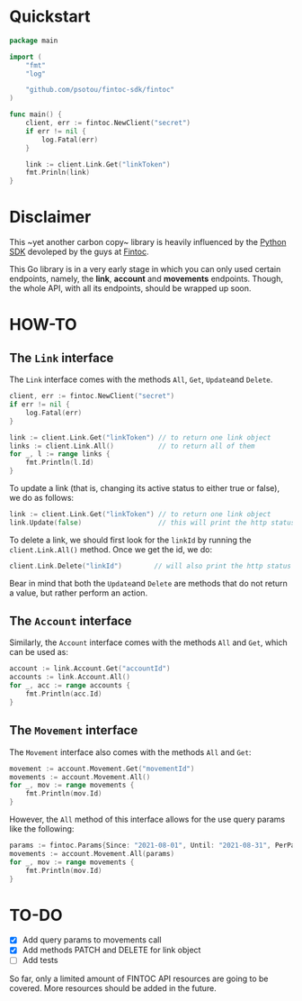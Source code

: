 # Quickstart

```go
package main

import (
    "fmt"
    "log"

    "github.com/psotou/fintoc-sdk/fintoc"
)

func main() {
    client, err := fintoc.NewClient("secret")
    if err != nil {
        log.Fatal(err)
    }

    link := client.Link.Get("linkToken")
    fmt.Prinln(link)
}
```

# Disclaimer

This ~yet another carbon copy~ library is heavily influenced by the [Python SDK](https://github.com/fintoc-com/fintoc-python) devoleped by the guys at [Fintoc](https://fintoc.com/).

This Go library is in a very early stage in which you can only used certain endpoints, namely, the **link**, **account** and **movements** endpoints. Though, the whole API, with all its endpoints, should be wrapped up soon.

# HOW-TO

## The `Link` interface

The `Link` interface comes with the methods `All`, `Get`, `Update`and `Delete`.

```go
client, err := fintoc.NewClient("secret")
if err != nil {
    log.Fatal(err)
}

link := client.Link.Get("linkToken") // to return one link object
links := client.Link.All()           // to return all of them
for _, l := range links {
    fmt.Println(l.Id)
}
```

To update a link (that is, changing its active status to either true or false), we do as follows:

```go
link := client.Link.Get("linkToken") // to return one link object
link.Update(false)                   // this will print the http status code of the request
```

To delete a link, we should first look for the `linkId` by running the `client.Link.All()` method. Once we get the id, we do:

```go
client.Link.Delete("linkId")        // will also print the http status code of the request
```

Bear in mind that both the `Update`and `Delete` are methods that do not return a value, but rather perform an action.

## The `Account` interface

Similarly, the `Account` interface comes with the methods `All` and `Get`, which can be used as:

```go
account := link.Account.Get("accountId")
accounts := link.Account.All()
for _, acc := range accounts {
    fmt.Println(acc.Id)
}
```

## The `Movement` interface

The `Movement` interface also comes with the methods `All` and `Get`:

```go
movement := account.Movement.Get("movementId")
movements := account.Movement.All()
for _, mov := range movements {
    fmt.Println(mov.Id)
}
```

However, the `All` method of this interface allows for the use query params like the following:

```go
params := fintoc.Params{Since: "2021-08-01", Until: "2021-08-31", PerPage: "100"}
movements := account.Movement.All(params)
for _, mov := range movements {
    fmt.Println(mov.Id)
}
```

# TO-DO
                                                                                            
+ [x] Add query params to movements call
+ [x] Add methods PATCH and DELETE for link object
+ [ ] Add tests

So far, only a limited amount of FINTOC API resources are going to be covered. More resources should be added in the future.